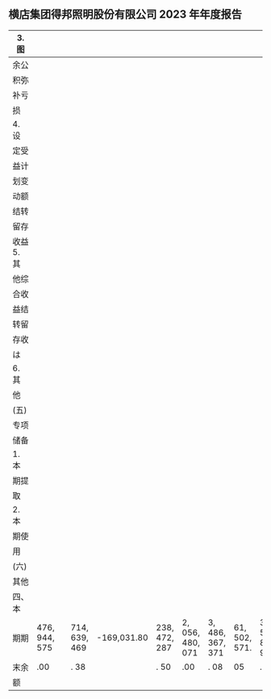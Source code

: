 ## 横店集团得邦照明股份有限公司 2023 年年度报告

| 3. 图       |               |  |               |             |               |                  |                  |               |                  |
|------------|---------------|--|---------------|-------------|---------------|------------------|------------------|---------------|------------------|
| 余公         |               |  |               |             |               |                  |                  |               |                  |
| 积弥         |               |  |               |             |               |                  |                  |               |                  |
| 补亏         |               |  |               |             |               |                  |                  |               |                  |
| 损          |               |  |               |             |               |                  |                  |               |                  |
| 4. 设       |               |  |               |             |               |                  |                  |               |                  |
| 定受         |               |  |               |             |               |                  |                  |               |                  |
| 益计         |               |  |               |             |               |                  |                  |               |                  |
| 划变         |               |  |               |             |               |                  |                  |               |                  |
| 动额         |               |  |               |             |               |                  |                  |               |                  |
| 结转         |               |  |               |             |               |                  |                  |               |                  |
| 留存         |               |  |               |             |               |                  |                  |               |                  |
| 收益<br>5. 其 |               |  |               |             |               |                  |                  |               |                  |
| 他综         |               |  |               |             |               |                  |                  |               |                  |
| 合收         |               |  |               |             |               |                  |                  |               |                  |
| 益结         |               |  |               |             |               |                  |                  |               |                  |
| 转留         |               |  |               |             |               |                  |                  |               |                  |
| 存收         |               |  |               |             |               |                  |                  |               |                  |
| は          |               |  |               |             |               |                  |                  |               |                  |
| 6. 其       |               |  |               |             |               |                  |                  |               |                  |
| 他          |               |  |               |             |               |                  |                  |               |                  |
| (五)        |               |  |               |             |               |                  |                  |               |                  |
| 专项         |               |  |               |             |               |                  |                  |               |                  |
| 储备         |               |  |               |             |               |                  |                  |               |                  |
| 1. 本       |               |  |               |             |               |                  |                  |               |                  |
| 期提         |               |  |               |             |               |                  |                  |               |                  |
| 取          |               |  |               |             |               |                  |                  |               |                  |
| 2. 本       |               |  |               |             |               |                  |                  |               |                  |
| 期使         |               |  |               |             |               |                  |                  |               |                  |
| 用          |               |  |               |             |               |                  |                  |               |                  |
| (六)        |               |  |               |             |               |                  |                  |               |                  |
| 其他         |               |  |               |             |               |                  |                  |               |                  |
| 四、本        |               |  |               |             |               |                  |                  |               |                  |
| 期期         | 476, 944, 575 |  | 714, 639, 469 | -169,031.80 | 238, 472, 287 | 2, 056, 480, 071 | 3, 486, 367, 371 | 61, 502, 571. | 3, 547, 869, 942 |
| 末余         | .00           |  | . 38          |             | . 50          | .00              | . 08             | 05            | . 13             |
| 额          |               |  |               |             |               |                  |                  |               |                  |